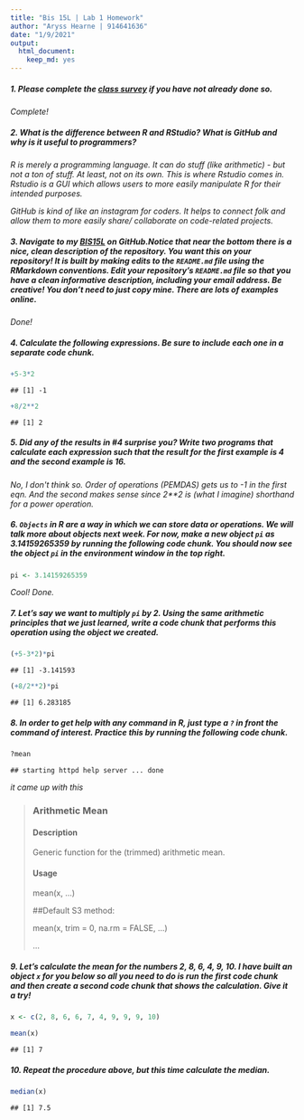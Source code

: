 ```yaml
---
title: "Bis 15L | Lab 1 Homework"
author: "Aryss Hearne | 914641636"
date: "1/9/2021"
output: 
  html_document: 
    keep_md: yes
---
```




##### 1. Please complete the **[class survey](https://forms.gle/AHHXd3aobaAdkkFg9)** if you have not already done so.

*Complete!*

##### 2. What is the difference between R and RStudio? What is GitHub and why is it useful to programmers?

*R is merely a programming language. It can do stuff (like arithmetic) - but not a ton of stuff. At least, not on its own. This is where Rstudio comes in. Rstudio is a GUI which allows users to more easily manipulate R for their intended purposes.* 

*GitHub is kind of like an instagram for coders. It helps to connect folk and allow them to more easily share/ collaborate on code-related projects.* 

##### 3. Navigate to my **[BIS15L](https://github.com/jmledford3115/BIS15LW2021_jledford)** on GitHub.Notice that near the bottom there is a nice, clean description of the repository. You want this on your repository! It is built by making edits to the `README.md` file using the RMarkdown conventions. Edit your repository’s `README.md` file so that you have a clean informative description, including your email address. Be creative! You don’t need to just copy mine. There are lots of examples online. 

*Done!*

##### 4. Calculate the following expressions. Be sure to include each one in a separate code chunk.

```r
+5-3*2
```

```
## [1] -1
```

```r
+8/2**2
```

```
## [1] 2
```
##### 5. Did any of the results in #4 surprise you? Write two programs that calculate each expression such that the result for the first example is 4 and the second example is 16.

*No, I don't think so. Order of operations (PEMDAS) gets us to -1 in the first eqn. And the second makes sense since 2**2 is (what I imagine) shorthand for a power operation.*

##### 6. `Objects` in R are a way in which we can store data or operations. We will talk more about objects next week. For now, make a new object `pi` as 3.14159265359 by running the following code chunk. You should now see the object `pi` in the environment window in the top right.


```r
pi <- 3.14159265359
```

*Cool! Done.*

##### 7. Let’s say we want to multiply `pi` by 2. Using the same arithmetic principles that we just learned, write a code chunk that performs this operation using the object we created.


```r
(+5-3*2)*pi
```

```
## [1] -3.141593
```

```r
(+8/2**2)*pi
```

```
## [1] 6.283185
```

##### 8. In order to get help with any command in R, just type a `?` in front the command of interest. Practice this by running the following code chunk.


```r
?mean
```

```
## starting httpd help server ... done
```

*it came up with this*

> ### **Arithmetic Mean**
>
> #### **Description**
> 
>Generic function for the (trimmed) arithmetic mean.
>
> #### **Usage**
>
> mean(x, ...)
>
> ##Default S3 method:
> 
> mean(x, trim = 0, na.rm = FALSE, ...)
>
> ...

##### 9. Let’s calculate the mean for the numbers 2, 8, 6, 4, 9, 10. I have built an object `x` for you below so all you need to do is run the first code chunk and then create a second code chunk that shows the calculation. Give it a try!


```r
x <- c(2, 8, 6, 6, 7, 4, 9, 9, 9, 10)

mean(x)
```

```
## [1] 7
```
##### 10. Repeat the procedure above, but this time calculate the median.


```r
median(x)
```

```
## [1] 7.5
```



